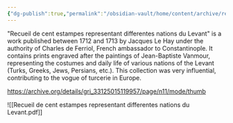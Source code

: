 ```yaml
---
{"dg-publish":true,"permalink":"/obsidian-vault/home/content/archive/recueil-de-cent-estampes-representant-differentes-nations-du-levant/","noteIcon":""}
---
```


"Recueil de cent estampes representant differentes nations du Levant" is a work published between 1712 and 1713 by Jacques Le Hay under the authority of Charles de Ferriol, French ambassador to Constantinople. It contains prints engraved after the paintings of Jean-Baptiste Vanmour, representing the costumes and daily life of various nations of the Levant (Turks, Greeks, Jews, Persians, etc.). This collection was very influential, contributing to the vogue of turcerie in Europe.

https://archive.org/details/gri_33125015119957/page/n11/mode/thumb

![[Recueil de cent estampes representant differentes nations du Levant.pdf]]